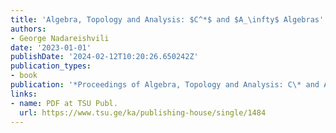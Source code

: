 ```yaml
---
title: 'Algebra, Topology and Analysis: $C^*$ and $A_\infty$ Algebras'
authors:
- George Nadareishvili
date: '2023-01-01'
publishDate: '2024-02-12T10:20:26.650242Z'
publication_types:
- book
publication: '*Proceedings of Algebra, Topology and Analysis: C\* and A infinity Algebras 2021*'
links:
- name: PDF at TSU Publ.
  url: https://www.tsu.ge/ka/publishing-house/single/1484
---
```

